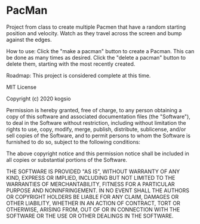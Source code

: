# PacMan

Project from class to create multiple Pacmen that have a random starting position and velocity. Watch as they travel across the screen and bump against the edges.

How to use:
Click the "make a pacman" button to create a Pacman. This can be done as many times as desired.
Click the "delete a pacman" button to delete them, starting with the most recently created.

Roadmap:
This project is considered complete at this time.

MIT License

Copyright (c) 2020 kogsio

Permission is hereby granted, free of charge, to any person obtaining a copy
of this software and associated documentation files (the "Software"), to deal
in the Software without restriction, including without limitation the rights
to use, copy, modify, merge, publish, distribute, sublicense, and/or sell
copies of the Software, and to permit persons to whom the Software is
furnished to do so, subject to the following conditions:

The above copyright notice and this permission notice shall be included in all
copies or substantial portions of the Software.

THE SOFTWARE IS PROVIDED "AS IS", WITHOUT WARRANTY OF ANY KIND, EXPRESS OR
IMPLIED, INCLUDING BUT NOT LIMITED TO THE WARRANTIES OF MERCHANTABILITY,
FITNESS FOR A PARTICULAR PURPOSE AND NONINFRINGEMENT. IN NO EVENT SHALL THE
AUTHORS OR COPYRIGHT HOLDERS BE LIABLE FOR ANY CLAIM, DAMAGES OR OTHER
LIABILITY, WHETHER IN AN ACTION OF CONTRACT, TORT OR OTHERWISE, ARISING FROM,
OUT OF OR IN CONNECTION WITH THE SOFTWARE OR THE USE OR OTHER DEALINGS IN THE
SOFTWARE.
